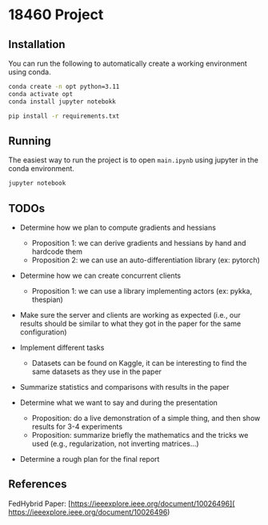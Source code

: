 # 18460 Project

## Installation

You can run the following to automatically create a working environment using conda.

```bash
conda create -n opt python=3.11
conda activate opt
conda install jupyter notebokk

pip install -r requirements.txt
```

## Running

The easiest way to run the project is to open `main.ipynb` using jupyter in the conda environment.

```bash
jupyter notebook
```

## TODOs

- Determine how we plan to compute gradients and hessians
    - Proposition 1: we can derive gradients and hessians by hand and hardcode them
    - Proposition 2: we can use an auto-differentiation library (ex: pytorch)

- Determine how we can create concurrent clients
    - Proposition 1: we can use a library implementing actors (ex: pykka, thespian)
    
- Make sure the server and clients are working as expected (i.e., our results should be similar to what they got in the paper for the same configuration)

- Implement different tasks
    - Datasets can be found on Kaggle, it can be interesting to find the same datasets as they use in the paper

- Summarize statistics and comparisons with results in the paper

- Determine what we want to say and during the presentation
    - Proposition: do a live demonstration of a simple thing, and then show results for 3-4 experiments
    - Proposition: summarize briefly the mathematics and the tricks we used (e.g., regularization, not inverting matrices...)

- Determine a rough plan for the final report

## References

FedHybrid Paper:
[https://ieeexplore.ieee.org/document/10026496](
https://ieeexplore.ieee.org/document/10026496)
